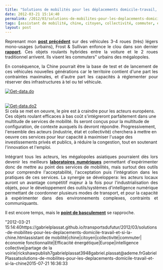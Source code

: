 ```yaml
---
title: "Solutions de mobilités pour les déplacements domicile-travail, Et si la Chine ..."
date: 2012-03-21 15:14:40
permalink: /2012/03/solutions-de-mobilites-pour-les-deplacements-domicile-travail-et-si-la-chine.html
tags: [assistant de mobilité, chine, citoyen, collectivité, commuter, économie fonctionnalité, Efficacité énergétique, Europe, intelligence collective, partage de la voirie, rickshaw]
layout: post
---
```


<p style="text-align: justify">Reprenant mon <a href="https://gabrielplassat.github.io/transportsdufutur/2012/03/et-si-les-chinois-re-inventaient-aussi-les-modes-de-transports-urbains-lessismore.html" target="_blank"><strong>post précédent</strong></a> sur des véhicules 3-4 roues (très) légers mono-usages (urbains), Frost & Sullivan enfonce le clou dans son dernier <a href="http://www.frost.com/prod/servlet/market-insight-print.pag?docid=256072959" target="_blank"><strong>rapport</strong></a>. Ces objets roulants hybrides entre la voiture et le 2 roues traditionnel arrivent. Ils visent les commuters" urbains des mégalopoles.</p> <p style="text-align: justify">En conséquence, la Chine pourrait être la base de test et de lancement de ces véhicules nouvelles générations car le territoire contient d'une part les contraintes maximales, et d'autre part les capacités à réglementer pour réserver des infrastructures à tel ou tel véhicule.</p> <p style="text-align: justify"><a class="asset-img-link" href="https://gabrielplassat.github.io/transportsdufutur/wp-content/uploads/sites/6/old/6a0120a66d2ad4970b0163031abfea970d-800wi.jpg" rel="lightbox"><img alt="Get-data.do" border="0" class="asset  asset-image at-xid-6a0120a66d2ad4970b0163031abfea970d" src="/wp-content/uploads/sites/6/old/6a0120a66d2ad4970b0163031abfea970d-800wi.jpg" style="margin-left: automargin-right: auto" title="Get-data.do" /></a> </p>  <!--more-->  <br /> <a class="asset-img-link" href="https://gabrielplassat.github.io/transportsdufutur/wp-content/uploads/sites/6/old/6a0120a66d2ad4970b0168e9105d41970c-800wi.jpg" rel="lightbox"><img alt="Get-data.do2" class="asset  asset-image at-xid-6a0120a66d2ad4970b0168e9105d41970c" src="/wp-content/uploads/sites/6/old/6a0120a66d2ad4970b0168e9105d41970c-500wi.jpg" style="margin-left: automargin-right: auto" title="Get-data.do2" /></a><br />Si cela se met en oeuvre, le pire est à craindre pour les acteurs européens. Ces objets roulant efficaces à bas coût s'intégreront parfaitement dans une multitude de services de mobilité. Ils seront conçus pour la multitude de configuration, de contexte auxquels ils devront répondre. Progressivement, l'ensemble des acteurs (industrie, état et collectivité) cherchera à mettre en oeuvre ces services pour leur capacité à maximiser l'usage des investissements privés et publics, à réduire la congestion, tout en soutenant l'innovation et l'emploi. <p style="text-align: justify">Intégrant tous les acteurs, les mégalopoles asiatiques pourraient dès lors devenir les meilleurs <a href="https://gabrielplassat.github.io/transportsdufutur/2010/04/du-serious-game-a-la-ville-laboratoire-puis-a-la-ville-living-lab.html" target="_blank"><strong>laboratoires numériques</strong></a> permettant d'expérimenter donc de mettre au point des services de mobilités, mais surtout des outils pour comprendre l'acceptabilité, l'acceptation puis l'intégration dans les pratiques de ces services. La synergie se développera: les acteurs locaux auront un avantage compétitif majeur à la fois pour l'industrialisation des objets, pour le développement des outils/systèmes d'intelligence numérique permettant de coordonner plusieurs modes de transport, et pour la capacité à expérimenter dans des environnements complexes, contraints et communiquants.</p> <p style="text-align: justify">Il est encore temps, mais le <a href="https://gabrielplassat.github.io/transportsdufutur/2012/01/le-point-de-basculement-automobile-siege-mobile-20-tippingpoint.html" target="_blank"><strong>point de basculement</strong></a> se rapproche.</p>"2012-03-21 15:14:40https://gabrielplassat.github.io/transportsdufutur/2012/03/solutions-de-mobilites-pour-les-deplacements-domicile-travail-et-si-la-chine.htmlassistant de mobilité|chine|citoyen|collectivité|commuter|économie fonctionnalité|Efficacité énergétique|Europe|intelligence collective|partage de la voirie|rickshawpublish7gabrielplassat3948gabriel.plassat@ademe.frGabrielPlassatsolutions-de-mobilites-pour-les-deplacements-domicile-travail-et-si-la-chine2015-07-21 16:36:33
